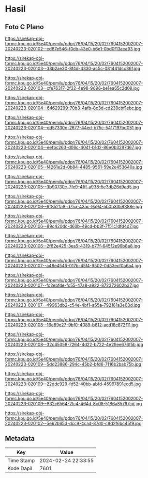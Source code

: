 # Hasil

## Foto C Plano

https://sirekap-obj-formc.kpu.go.id/5e40/pemilu/pdpr/76/04/15/20/02/7604152002007-20240223-020102--cd87e546-f0db-43e0-b6e1-0bd0f13aca93.jpg

https://sirekap-obj-formc.kpu.go.id/5e40/pemilu/pdpr/76/04/15/20/02/7604152002007-20240223-020103--38b2ae30-8f4d-4330-ac5c-081441dcc36f.jpg

https://sirekap-obj-formc.kpu.go.id/5e40/pemilu/pdpr/76/04/15/20/02/7604152002007-20240223-020103--cfe76317-2f32-4e98-9696-be1ea65c2d09.jpg

https://sirekap-obj-formc.kpu.go.id/5e40/pemilu/pdpr/76/04/15/20/02/7604152002007-20240223-020104--64629299-70b3-4afb-8c3d-cd239cbf1ebc.jpg

https://sirekap-obj-formc.kpu.go.id/5e40/pemilu/pdpr/76/04/15/20/02/7604152002007-20240223-020104--dd57330d-2677-44ed-b75c-5417197bd051.jpg

https://sirekap-obj-formc.kpu.go.id/5e40/pemilu/pdpr/76/04/15/20/02/7604152002007-20240223-020104--eefbc263-d06c-4041-b1d2-86e0b3287d67.jpg

https://sirekap-obj-formc.kpu.go.id/5e40/pemilu/pdpr/76/04/15/20/02/7604152002007-20240223-020105--f4261e2d-0b84-4485-9561-59e2e453640a.jpg

https://sirekap-obj-formc.kpu.go.id/5e40/pemilu/pdpr/76/04/15/20/02/7604152002007-20240223-020105--3b90730c-7fe9-4fff-a938-5e3db26d9ad5.jpg

https://sirekap-obj-formc.kpu.go.id/5e40/pemilu/pdpr/76/04/15/20/02/7604152002007-20240223-020106--9f8521a8-d75a-43ac-9a94-5b0b3358388e.jpg

https://sirekap-obj-formc.kpu.go.id/5e40/pemilu/pdpr/76/04/15/20/02/7604152002007-20240223-020106--89c420dc-d60b-49cd-bb3f-7f51c1dfd4d7.jpg

https://sirekap-obj-formc.kpu.go.id/5e40/pemilu/pdpr/76/04/15/20/02/7604152002007-20240223-020106--2f82e425-3ea5-4319-b77f-645f2e96b8a8.jpg

https://sirekap-obj-formc.kpu.go.id/5e40/pemilu/pdpr/76/04/15/20/02/7604152002007-20240223-020107--a48e4545-017b-45f4-9502-0d53ecf0a6a4.jpg

https://sirekap-obj-formc.kpu.go.id/5e40/pemilu/pdpr/76/04/15/20/02/7604152002007-20240223-020107--fc2ebfde-fc55-47a8-a922-872372602b37.jpg

https://sirekap-obj-formc.kpu.go.id/5e40/pemilu/pdpr/76/04/15/20/02/7604152002007-20240223-020107--49963db2-c54e-4bf1-a55a-792181a3e03d.jpg

https://sirekap-obj-formc.kpu.go.id/5e40/pemilu/pdpr/76/04/15/20/02/7604152002007-20240223-020108--16e89e27-9bf0-4089-b612-acd18c872f11.jpg

https://sirekap-obj-formc.kpu.go.id/5e40/pemilu/pdpr/76/04/15/20/02/7604152002007-20240223-020108--32c45058-7264-4d22-b722-4e29ee676f5b.jpg

https://sirekap-obj-formc.kpu.go.id/5e40/pemilu/pdpr/76/04/15/20/02/7604152002007-20240223-020109--5dd23886-294c-45b2-bfd6-7116b2bab75b.jpg

https://sirekap-obj-formc.kpu.go.id/5e40/pemilu/pdpr/76/04/15/20/02/7604152002007-20240223-020109--22ddc929-fd52-40bb-abfd-45997891ecd5.jpg

https://sirekap-obj-formc.kpu.go.id/5e40/pemilu/pdpr/76/04/15/20/02/7604152002007-20240223-020109--832c6564-2fc4-464d-8c08-5186a85797cd.jpg

https://sirekap-obj-formc.kpu.go.id/5e40/pemilu/pdpr/76/04/15/20/02/7604152002007-20240223-020102--5e62b65d-dcc9-4cad-87d0-c8d2f6bc45f9.jpg


## Metadata

| Key        | Value               |
| ---------- | ------------------- |
| Time Stamp | 2024-02-24 22:33:55 |
| Kode Dapil | 7601                |



